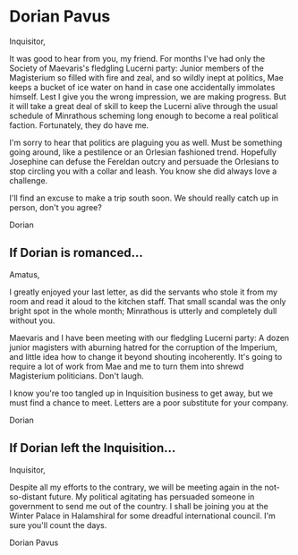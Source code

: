 <h1 class="title-sm">Dorian Pavus</h1>
<p>Inquisitor,</p>

<p>It was good to hear from you, my friend. For months I've had only the Society of Maevaris's fledgling Lucerni party: Junior members of the Magisterium so filled with fire and zeal, and so wildly inept at politics, Mae keeps a bucket of ice water on hand in case one accidentally immolates himself. Lest I give you the wrong impression, we are making progress. But it will take a great deal of skill to keep the Lucerni alive through the usual schedule of Minrathous scheming long enough to become a real political faction. Fortunately, they do have me.</p>

<p>I'm sorry to hear that politics are plaguing you as well. Must be something going around, like a pestilence or an Orlesian fashioned trend. Hopefully Josephine can defuse the Fereldan outcry and persuade the Orlesians to stop circling you with a collar and leash. You know she did always love a challenge.</p>

<p>I'll find an excuse to make a trip south soon. We should really catch up in person, don't you agree?</p>

<p>Dorian</p>

<div class="division"></div>

<h2 class="condition">If Dorian is romanced...</h2>
<p>Amatus,</p>

<p>I greatly enjoyed your last letter, as did the servants who stole it from my room and read it aloud to the kitchen staff. That small scandal was the only bright spot in the whole month; Minrathous is utterly and completely dull without you.</p>

<p>Maevaris and I have been meeting with our fledgling Lucerni party: A dozen junior magisters with aburning hatred for the corruption of the Imperium, and little idea how to change it beyond shouting incoherently. It's going to require a lot of work from Mae and me to turn them into shrewd Magisterium politicians. Don't laugh.</p>

<p>I know you're too tangled up in Inquisition business to get away, but we must find a chance to meet. Letters are a poor substitute for your company.</p>

<p>Dorian</p>

<div class="division"></div>

<h2 class="condition">If Dorian left the Inquisition...</h2>
<p>Inquisitor,</p>

<p>Despite all my efforts to the contrary, we will be meeting again in the not-so-distant future. My political agitating has persuaded someone in government to send me out of the country. I shall be joining you at the Winter Palace in Halamshiral for some dreadful international council. I'm sure you'll count the days.</p>

<p>Dorian Pavus</p>

